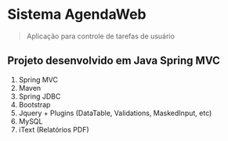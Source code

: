 # Sistema AgendaWeb
> Aplicação para controle de tarefas de usuário

## Projeto desenvolvido em Java Spring MVC
1. Spring MVC
2. Maven
3. Spring JDBC
4. Bootstrap
5. Jquery + Plugins (DataTable, Validations, MaskedInput, etc)
6. MySQL
7. iText (Relatórios PDF)